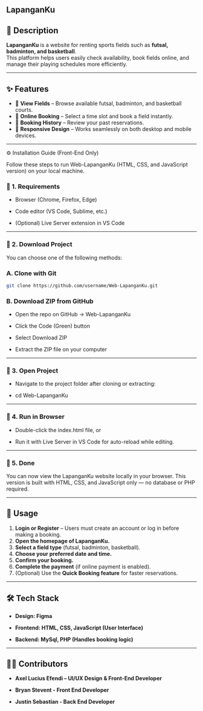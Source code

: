  ## LapanganKu

## 📖 Description
**LapanganKu** is a website for renting sports fields such as **futsal, badminton, and basketball**.  
This platform helps users easily check availability, book fields online, and manage their playing schedules more efficiently.  

---

## ✨ Features
- 🔎 **View Fields** – Browse available futsal, badminton, and basketball courts.  
- 📅 **Online Booking** – Select a time slot and book a field instantly.  
- 📜 **Booking History** – Review your past reservations.  
- 📱 **Responsive Design** – Works seamlessly on both desktop and mobile devices.  

---

⚙️ Installation Guide (Front-End Only)

Follow these steps to run Web-LapanganKu (HTML, CSS, and JavaScript version) on your local machine.

### 🔹 1. Requirements

- Browser (Chrome, Firefox, Edge)

- Code editor (VS Code, Sublime, etc.)

- (Optional) Live Server extension in VS Code

---

### 🔹 2. Download Project

You can choose one of the following methods:

### A. Clone with Git
``` bash
git clone https://github.com/username/Web-LapanganKu.git
```

### B. Download ZIP from GitHub

- Open the repo on GitHub → Web-LapanganKu

- Click the Code (Green) button

- Select Download ZIP

- Extract the ZIP file on your computer

---

### 🔹 3. Open Project

- Navigate to the project folder after cloning or extracting:

- cd Web-LapanganKu

---

### 🔹 4. Run in Browser

- Double-click the index.html file, or

- Run it with Live Server in VS Code for auto-reload while editing.

---

### 🔹 5. Done

You can now view the LapanganKu website locally in your browser.
This version is built with HTML, CSS, and JavaScript only — no database or PHP required.

---

## 🚀 Usage
1. **Login or Register** – Users must create an account or log in before making a booking.  
2. **Open the homepage of LapanganKu.**  
3. **Select a field type** (futsal, badminton, basketball).  
4. **Choose your preferred date and time.**  
5. **Confirm your booking.**  
6. **Complete the payment** (if online payment is enabled).  
7. (Optional) Use the **Quick Booking feature** for faster reservations.  

---

## 🛠️ Tech Stack

- **Design: Figma**

- **Frontend: HTML, CSS, JavaScript (User Interface)**

- **Backend: MySql, PHP (Handles booking logic)**

---

## 👨‍💻 Contributors

- **Axel Lucius Efendi – UI/UX Design & Front-End Developer**
 
- **Bryan Stevent - Front End Developer**
  
- **Justin Sebastian - Back End Developer**


